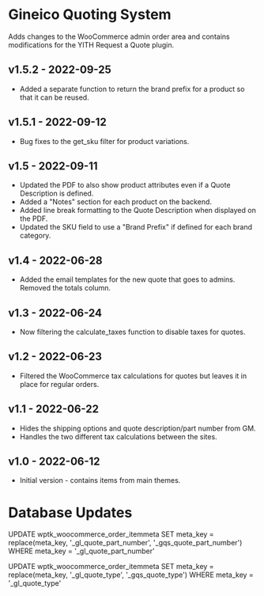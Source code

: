 Gineico Quoting System
==========

Adds changes to the WooCommerce admin order area and contains modifications for the YITH Request a Quote plugin. 

## v1.5.2 - 2022-09-25
* Added a separate function to return the brand prefix for a product so that it can be reused.

## v1.5.1 - 2022-09-12
* Bug fixes to the get_sku filter for product variations.

## v1.5 - 2022-09-11
* Updated the PDF to also show product attributes even if a Quote Description is defined.
* Added a "Notes" section for each product on the backend.
* Added line break formatting to the Quote Description when displayed on the PDF.
* Updated the SKU field to use a "Brand Prefix" if defined for each brand category.

## v1.4 - 2022-06-28
* Added the email templates for the new quote that goes to admins. Removed the totals column.

## v1.3 - 2022-06-24
* Now filtering the calculate_taxes function to disable taxes for quotes.

## v1.2 - 2022-06-23
* Filtered the WooCommerce tax calculations for quotes but leaves it in place for regular orders.

## v1.1 - 2022-06-22
* Hides the shipping options and quote description/part number from GM.
* Handles the two different tax calculations between the sites.

## v1.0 - 2022-06-12
* Initial version - contains items from main themes.

# Database Updates
UPDATE wptk_woocommerce_order_itemmeta SET meta_key = replace(meta_key, '_gl_quote_part_number', '_gqs_quote_part_number') WHERE meta_key = '_gl_quote_part_number'


UPDATE wptk_woocommerce_order_itemmeta SET meta_key = replace(meta_key, '_gl_quote_type', '_gqs_quote_type') WHERE meta_key = '_gl_quote_type'


